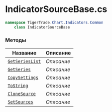 
# IndicatorSourceBase.cs
```csharp
namespace TigerTrade.Chart.Indicators.Common  
    class IndicatorSourceBase
```

### Методы
| Название | Описание |
| --- | --- |
| [`GetSeriesList`](./Методы/GetSeriesList.md) | *Описание* |
| [`GetSeries`](./Методы/GetSeries.md) | *Описание* |
| [`CopySettings`](./Методы/CopySettings.md) | *Описание* |
| [`ToString`](./Методы/ToString.md) | *Описание* |
| [`CloneSource`](./Методы/CloneSource.md) | *Описание* |
| [`SetSources`](./Методы/SetSources.md) | *Описание* |
